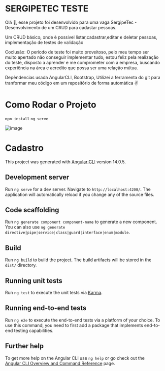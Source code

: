 # SERGIPETEC TESTE

Olá 👋, esse projeto foi desenvolvido para uma vaga SergipeTec - Desenvolvimento de um CRUD para cadastar pessoas.

Um CRUD básico, onde é possivel listar,cadastrar,editar e deletar pessoas, implementação de testes de validação

Coclusão: O período de teste foi muito proveitoso, pelo meu tempo ser muito apertado não conseguir implementar tudo, estou feliz pela realização do teste, disposto a aprender e me comprometer com a empresa, buscando experiência na área e acredito que possa ser uma relação mútua.

Depêndencias usada AngularCLI, Bootstrap, Utilizei a ferramenta do git para tranformar meu código em um repositório de forma automática ✌

# Como Rodar o Projeto

`npm install`
`ng serve`

![image](https://user-images.githubusercontent.com/102314911/179863042-64779142-755b-4f0b-8771-dafe2cefef86.png)

# Cadastro

This project was generated with [Angular CLI](https://github.com/angular/angular-cli) version 14.0.5.

## Development server

Run `ng serve` for a dev server. Navigate to `http://localhost:4200/`. The application will automatically reload if you change any of the source files.

## Code scaffolding

Run `ng generate component component-name` to generate a new component. You can also use `ng generate directive|pipe|service|class|guard|interface|enum|module`.

## Build

Run `ng build` to build the project. The build artifacts will be stored in the `dist/` directory.

## Running unit tests

Run `ng test` to execute the unit tests via [Karma](https://karma-runner.github.io).

## Running end-to-end tests

Run `ng e2e` to execute the end-to-end tests via a platform of your choice. To use this command, you need to first add a package that implements end-to-end testing capabilities.

## Further help

To get more help on the Angular CLI use `ng help` or go check out the [Angular CLI Overview and Command Reference](https://angular.io/cli) page.
